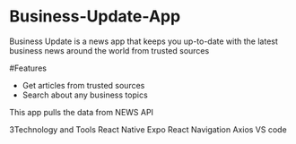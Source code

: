 # Business-Update-App

Business Update is a news app that keeps you up-to-date with the latest business news around the world from trusted sources


#Features
- Get articles from trusted sources
- Search about any business topics 

This app pulls the data from NEWS API

3Technology and Tools
React Native
Expo
React Navigation
Axios
VS code 
